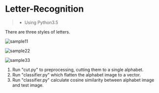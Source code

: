 # Letter-Recognition
>- Using Python3.5

There are three styles of letters.


![sample11](https://user-images.githubusercontent.com/12807657/55575890-8b6ac880-5742-11e9-8afb-c560a1d39d94.jpg)

![sample22](https://user-images.githubusercontent.com/12807657/55575897-8d348c00-5742-11e9-8d0b-a8c7f567744a.jpg)

![sample33](https://user-images.githubusercontent.com/12807657/55575906-91f94000-5742-11e9-9990-3edaca89f1f9.jpg)

1. Run "cut.py" to preprocessing, cutting them to a single alphabet.
2. Run "classifier.py" which flatten the alphabet image to a vector.
3. Run "classifier.py" calculate cosine similarity between alphabet image and test image.
